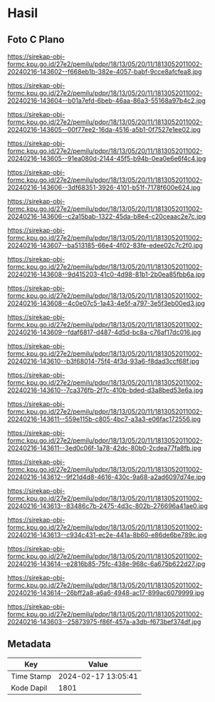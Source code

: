 # Hasil

## Foto C Plano

https://sirekap-obj-formc.kpu.go.id/27e2/pemilu/pdpr/18/13/05/20/11/1813052011002-20240216-143602--f668eb1b-382e-4057-babf-9cce8afcfea8.jpg

https://sirekap-obj-formc.kpu.go.id/27e2/pemilu/pdpr/18/13/05/20/11/1813052011002-20240216-143604--b01a7efd-6beb-46aa-86a3-55168a97b4c2.jpg

https://sirekap-obj-formc.kpu.go.id/27e2/pemilu/pdpr/18/13/05/20/11/1813052011002-20240216-143605--00f77ee2-16da-4516-a5b1-0f7527e1ee02.jpg

https://sirekap-obj-formc.kpu.go.id/27e2/pemilu/pdpr/18/13/05/20/11/1813052011002-20240216-143605--91ea080d-2144-45f5-b94b-0ea0e6e6f4c4.jpg

https://sirekap-obj-formc.kpu.go.id/27e2/pemilu/pdpr/18/13/05/20/11/1813052011002-20240216-143606--3df68351-3926-4101-b51f-7178f600e624.jpg

https://sirekap-obj-formc.kpu.go.id/27e2/pemilu/pdpr/18/13/05/20/11/1813052011002-20240216-143606--c2a15bab-1322-45da-b8e4-c20ceaac2e7c.jpg

https://sirekap-obj-formc.kpu.go.id/27e2/pemilu/pdpr/18/13/05/20/11/1813052011002-20240216-143607--ba513185-66e4-4f02-83fe-edee02c7c2f0.jpg

https://sirekap-obj-formc.kpu.go.id/27e2/pemilu/pdpr/18/13/05/20/11/1813052011002-20240216-143608--9d415203-41c0-4d98-81b1-2b0ea85fbb6a.jpg

https://sirekap-obj-formc.kpu.go.id/27e2/pemilu/pdpr/18/13/05/20/11/1813052011002-20240216-143608--4c0e07c5-1a43-4e5f-a797-3e5f3eb00ed3.jpg

https://sirekap-obj-formc.kpu.go.id/27e2/pemilu/pdpr/18/13/05/20/11/1813052011002-20240216-143609--fdaf6817-d487-4d5d-bc8a-c76af17dc016.jpg

https://sirekap-obj-formc.kpu.go.id/27e2/pemilu/pdpr/18/13/05/20/11/1813052011002-20240216-143610--b3f68014-75f4-4f3d-93a6-f8dad3ccf68f.jpg

https://sirekap-obj-formc.kpu.go.id/27e2/pemilu/pdpr/18/13/05/20/11/1813052011002-20240216-143610--7ca376fb-2f7c-410b-bded-d3a8bed53e6a.jpg

https://sirekap-obj-formc.kpu.go.id/27e2/pemilu/pdpr/18/13/05/20/11/1813052011002-20240216-143611--559e115b-c805-4bc7-a3a3-e06fac172556.jpg

https://sirekap-obj-formc.kpu.go.id/27e2/pemilu/pdpr/18/13/05/20/11/1813052011002-20240216-143611--3ed0c06f-1a78-42dc-80b0-2cdea77fa8fb.jpg

https://sirekap-obj-formc.kpu.go.id/27e2/pemilu/pdpr/18/13/05/20/11/1813052011002-20240216-143612--9f21d4d8-4616-430c-9a68-a2ad6097d74e.jpg

https://sirekap-obj-formc.kpu.go.id/27e2/pemilu/pdpr/18/13/05/20/11/1813052011002-20240216-143613--83486c7b-2475-4d3c-802b-276696a41ae0.jpg

https://sirekap-obj-formc.kpu.go.id/27e2/pemilu/pdpr/18/13/05/20/11/1813052011002-20240216-143613--c934c431-ec2e-441a-8b60-e86de6be789c.jpg

https://sirekap-obj-formc.kpu.go.id/27e2/pemilu/pdpr/18/13/05/20/11/1813052011002-20240216-143614--e2816b85-75fc-438e-968c-6a675b622d27.jpg

https://sirekap-obj-formc.kpu.go.id/27e2/pemilu/pdpr/18/13/05/20/11/1813052011002-20240216-143614--26bff2a8-a6a6-4948-ac17-899ac6079999.jpg

https://sirekap-obj-formc.kpu.go.id/27e2/pemilu/pdpr/18/13/05/20/11/1813052011002-20240216-143603--25873975-f86f-457a-a3db-f673bef374df.jpg


## Metadata

| Key        | Value               |
| ---------- | ------------------- |
| Time Stamp | 2024-02-17 13:05:41 |
| Kode Dapil | 1801                |



